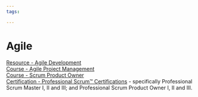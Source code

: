 ```yaml
---
tags:

---
```

# Agile

[Resource - Agile Development](https://se-education.org/learningresources/contents/projectManagement/AgileDevelopment.html)  
[Course - Agile Project Management](https://learning.oreilly.com/course/agile-project-management/9781804615799/)  
[Course - Scrum Product Owner](https://learning.oreilly.com/course/scrum-product-owner/9780134840451/)  
[Certification - Professional Scrum™ Certifications](https://www.scrum.org/professional-scrum-certifications) - specifically Professional Scrum Master I, II and III; and Professional Scrum Product Owner I, II and III.  
